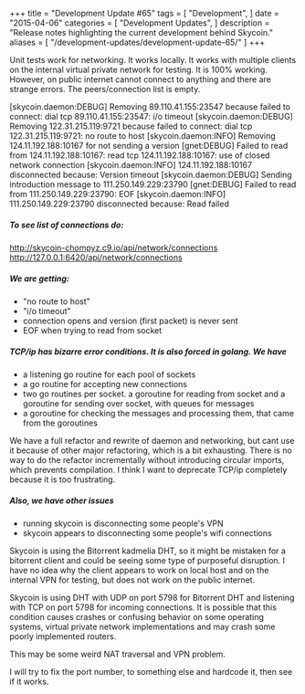 +++
title = "Development Update #65"
tags = [
    "Development",
]
date = "2015-04-06"
categories = [
    "Development Updates",
]
description = "Release notes highlighting the current development behind Skycoin."
aliases = [
	"/development-updates/development-update-65/"
]
+++

Unit tests work for networking. It works locally. It works with multiple clients on the internal virtual private network for testing. It is 100% working. However, on public internet cannot connect to anything and there are strange errors. The peers/connection list is empty.

[skycoin.daemon:DEBUG] Removing 89.110.41.155:23547 because failed to connect: dial tcp 89.110.41.155:23547: i/o timeout
[skycoin.daemon:DEBUG] Removing 122.31.215.119:9721 because failed to connect: dial tcp 122.31.215.119:9721: no route to host
[skycoin.daemon:INFO] Removing 124.11.192.188:10167 for not sending a version
[gnet:DEBUG] Failed to read from 124.11.192.188:10167: read tcp 124.11.192.188:10167: use of closed network connection
[skycoin.daemon:INFO] 124.11.192.188:10167 disconnected because: Version timeout
[skycoin.daemon:DEBUG] Sending introduction message to 111.250.149.229:23790
[gnet:DEBUG] Failed to read from 111.250.149.229:23790: EOF
[skycoin.daemon:INFO] 111.250.149.229:23790 disconnected because: Read failed

##### To see list of connections do:

http://skycoin-chompyz.c9.io/api/network/connections
http://127.0.0.1:6420/api/network/connections

##### We are getting:

- "no route to host"
- "i/o timeout"
- connection opens and version (first packet) is never sent
- EOF when trying to read from socket

##### TCP/ip has bizarre error conditions. It is also forced in golang. We have

- a listening go routine for each pool of sockets
- a go routine for accepting new connections
- two go routines per socket. a goroutine for reading from socket and a goroutine for sending over socket, with queues for messages
- a goroutine for checking the messages and processing them, that came from the goroutines

We have a full refactor and rewrite of daemon and networking, but cant use it because of other major refactoring, which is a bit exhausting. There is no way to do the refactor incrementally without introducing circular imports, which prevents compilation. I think I want to deprecate TCP/ip completely because it is too frustrating.

##### Also, we have other issues

- running skycoin is disconnecting some people's VPN
- skycoin appears to disconnecting some people's wifi connections

Skycoin is using the Bitorrent kadmelia DHT, so it might be mistaken for a bitorrent client and could be seeing some type of purposeful disruption. I have no idea why the client appears to work on local host and on the internal VPN for testing, but does not work on the public internet.

Skycoin is using DHT with UDP on port 5798 for Bitorrent DHT and listening with TCP on port 5798 for incoming connections. It is possible that this condition causes crashes or confusing behavior on some operating systems, virtual private network implementations and may crash some poorly implemented routers.

This may be some weird NAT traversal and VPN problem.

I will try to fix the port number, to something else and hardcode it, then see if it works.
